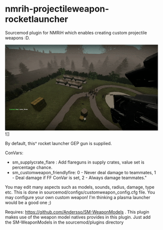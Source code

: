 # nmrih-projectileweapon-rocketlauncher
Sourcemod plugin for NMRiH which enables creating custom projectile weapons :D. 

![](GepGun.gif)![]

By default, this^ rocket launcher GEP gun is supplied.

ConVars:
- sm_supplycrate_flare        : Add flareguns in supply crates, value set is percentage chance.
- sm_customweapon_friendlyfire: 0 - Never deal damage to teammates, 1 - Deal damage if FF ConVar is set, 2 -  Always damage teammates."

You may edit many aspects such as models, sounds, radius, damage, type etc. 
This is done in sourcemod/configs/customweapon_config.cfg file. 
You may configure your own custom weapon! I'm thinking a plasma launcher would be a good one ;)

Requires: https://github.com/Andersso/SM-WeaponModels  . This plugin makes use of the weapon model natives provides in this plugin.
Just add the SM-WeaponModels in the sourcemod/plugins directory

